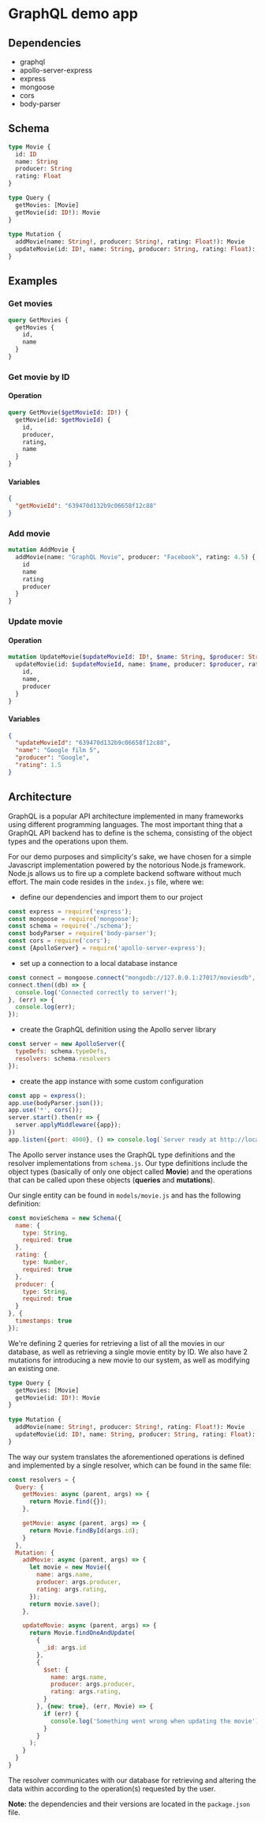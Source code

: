 # GraphQL demo app

## Dependencies

- graphql
- apollo-server-express
- express
- mongoose
- cors
- body-parser

## Schema

```graphql
type Movie {
  id: ID
  name: String
  producer: String
  rating: Float
}
```

```graphql
type Query {
  getMovies: [Movie]
  getMovie(id: ID!): Movie
}
  
type Mutation {
  addMovie(name: String!, producer: String!, rating: Float!): Movie
  updateMovie(id: ID!, name: String, producer: String, rating: Float): Movie
}
```

## Examples

### Get movies

```graphql
query GetMovies {
  getMovies {
    id,
    name
  }
}
```

### Get movie by ID

#### Operation

```graphql
query GetMovie($getMovieId: ID!) {
  getMovie(id: $getMovieId) {
    id,
    producer,
    rating,
    name
  }
}
```

#### Variables

```json
{
  "getMovieId": "639470d132b9c06658f12c88"
}
```

### Add movie

```graphql
mutation AddMovie {
  addMovie(name: "GraphQL Movie", producer: "Facebook", rating: 4.5) {
    id
    name
    rating
    producer
  }
}
```

### Update movie

#### Operation

```graphql
mutation UpdateMovie($updateMovieId: ID!, $name: String, $producer: String, $rating: Float) {
  updateMovie(id: $updateMovieId, name: $name, producer: $producer, rating: $rating) {
    id,
    name,
    producer
  }
}
```

#### Variables

```json
{
  "updateMovieId": "639470d132b9c06658f12c88",
  "name": "Google film 5",
  "producer": "Google",
  "rating": 1.5
}
```

## Architecture

GraphQL is a popular API architecture implemented in many frameworks using different programming languages.
The most important thing that a GraphQL API backend has to define is the schema, consisting of the object types and the operations upon them.

For our demo purposes and simplicity's sake, we have chosen for a simple Javascript implementation powered by the notorious Node.js framework.
Node.js allows us to fire up a complete backend software without much effort.
The main code resides in the `index.js` file, where we:
- define our dependencies and import them to our project
```javascript
const express = require('express');
const mongoose = require('mongoose');
const schema = require('./schema');
const bodyParser = require('body-parser');
const cors = require('cors');
const {ApolloServer} = require('apollo-server-express');
```
- set up a connection to a local database instance
```javascript
const connect = mongoose.connect("mongodb://127.0.0.1:27017/moviesdb", {useNewUrlParser: true});
connect.then((db) => {
  console.log('Connected correctly to server!');
}, (err) => {
  console.log(err);
});
```
- create the GraphQL definition using the Apollo server library
```javascript
const server = new ApolloServer({
  typeDefs: schema.typeDefs,
  resolvers: schema.resolvers
});
```
- create the app instance with some custom configuration
```javascript
const app = express();
app.use(bodyParser.json());
app.use('*', cors());
server.start().then(r => {
  server.applyMiddleware({app});
})
app.listen({port: 4000}, () => console.log(`Server ready at http://localhost:4000${server.graphqlPath}`));

```

The Apollo server instance uses the GraphQL type definitions and the resolver implementations from `schema.js`.
Our type definitions include the object types
(basically of only one object called **Movie**) and the operations that can be called upon these objects (**queries** and **mutations**).

Our single entity can be found in `models/movie.js` and has the following definition:
```javascript
const movieSchema = new Schema({
  name: {
    type: String,
    required: true
  },
  rating: {
    type: Number,
    required: true
  },
  producer: {
    type: String,
    required: true
  }
}, {
  timestamps: true
});
```

We're defining 2 queries for retrieving a list of all the movies in our database, as well as retrieving a single movie entity by ID.
We also have 2 mutations for introducing a new movie to our system, as well as modifying an existing one.
```graphql
type Query {
  getMovies: [Movie]
  getMovie(id: ID!): Movie
}
  
type Mutation {
  addMovie(name: String!, producer: String!, rating: Float!): Movie
  updateMovie(id: ID!, name: String, producer: String, rating: Float): Movie
}
```

The way our system translates the aforementioned operations is defined and implemented by a single resolver, which can be found in the same file:
```javascript
const resolvers = {
  Query: {
    getMovies: async (parent, args) => {
      return Movie.find({});
    },

    getMovie: async (parent, args) => {
      return Movie.findById(args.id);
    }
  },
  Mutation: {
    addMovie: async (parent, args) => {
      let movie = new Movie({
        name: args.name,
        producer: args.producer,
        rating: args.rating,
      });
      return movie.save();
    },

    updateMovie: async (parent, args) => {
      return Movie.findOneAndUpdate(
        {
          _id: args.id
        },
        {
          $set: {
            name: args.name,
            producer: args.producer,
            rating: args.rating,
          }
        }, {new: true}, (err, Movie) => {
          if (err) {
            console.log('Something went wrong when updating the movie');
          }
        }
      );
    }
  }
}
```
The resolver communicates with our database for retrieving and altering the data within according to the operation(s) requested by the user.

**Note:** the dependencies and their versions are located in the `package.json` file.
